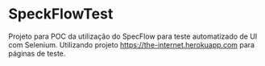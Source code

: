 # SpeckFlowTest

Projeto para POC da utilização do SpecFlow para teste automatizado de UI com Selenium.
Utilizando projeto https://the-internet.herokuapp.com para páginas de teste. 

